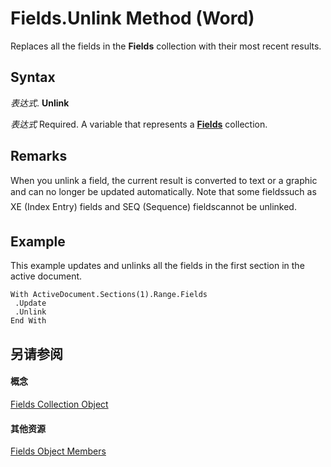 
# Fields.Unlink Method (Word)

Replaces all the fields in the  **Fields** collection with their most recent results.


## Syntax

 _表达式_. **Unlink**

 _表达式_ Required. A variable that represents a **[Fields](c79065bb-ba29-22fd-a9d7-90bb10550035.md)** collection.


## Remarks

When you unlink a field, the current result is converted to text or a graphic and can no longer be updated automatically. Note that some fieldssuch as XE (Index Entry) fields and SEQ (Sequence) fieldscannot be unlinked.


## Example

This example updates and unlinks all the fields in the first section in the active document.


```
With ActiveDocument.Sections(1).Range.Fields 
 .Update 
 .Unlink 
End With
```


## 另请参阅


#### 概念


[Fields Collection Object](c79065bb-ba29-22fd-a9d7-90bb10550035.md)
#### 其他资源


[Fields Object Members](http://msdn.microsoft.com/library/b480b07e-2a71-0e3d-113c-962fcd484bd4%28Office.15%29.aspx)
